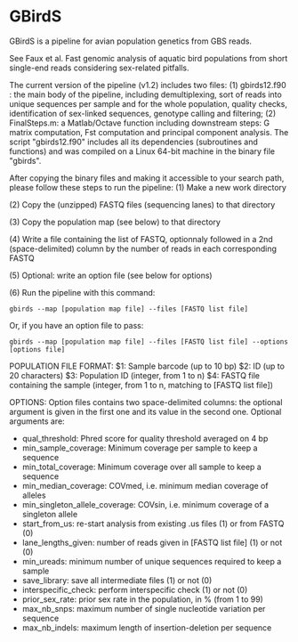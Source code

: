 # GBirdS

GBirdS is a pipeline for avian population genetics from GBS reads.

See Faux et al. Fast genomic analysis of aquatic bird populations from short single-end reads considering sex-related pitfalls.


The current version of the pipeline (v1.2) includes two files:
  (1) gbirds12.f90 : the main body of the pipeline, including demultiplexing, sort of reads into unique sequences per sample and for the whole population, quality checks, identification of sex-linked sequences, genotype calling and filtering;
  (2) FinalSteps.m: a Matlab/Octave function including downstream steps: G matrix computation, Fst computation and principal component analysis.
The script "gbirds12.f90" includes all its dependencies (subroutines and functions) and was compiled on a Linux 64-bit machine in the binary file "gbirds".

After copying the binary files and making it accessible to your search path, please follow these steps to run the pipeline:
(1) Make a new work directory

(2) Copy the (unzipped) FASTQ files (sequencing lanes) to that directory

(3) Copy the population map (see below) to that directory

(4) Write a file containing the list of FASTQ, optionnaly followed in a 2nd (space-delimited) column by the number of reads in     each corresponding FASTQ 

(5) Optional: write an option file (see below for options)

(6) Run the pipeline with this command:

    gbirds --map [population map file] --files [FASTQ list file]
    
Or, if you have an option file to pass:
    
    gbirds --map [population map file] --files [FASTQ list file] --options [options file]
    
    

POPULATION FILE FORMAT:
$1: Sample barcode (up to 10 bp)
$2: ID (up to 20 characters)
$3: Population ID (integer, from 1 to n)
$4: FASTQ file containing the sample (integer, from 1 to n, matching to [FASTQ list file])

OPTIONS:
Option files contains two space-delimited columns: the optional argument is given in the first one and its value in the second one. Optional arguments are:
  - qual_threshold: Phred score for quality threshold averaged on 4 bp
  - min_sample_coverage: Minimum coverage per sample to keep a sequence
  - min_total_coverage: Minimum coverage over all sample to keep a sequence
  - min_median_coverage: COVmed, i.e. minimum median coverage of alleles
  - min_singleton_allele_coverage: COVsin, i.e. minimum coverage of a singleton allele
  - start_from_us: re-start analysis from existing .us files (1) or from FASTQ (0)
  - lane_lengths_given: number of reads given in [FASTQ list file] (1) or not (0)
  - min_ureads: minimum number of unique sequences required to keep a sample
  - save_library: save all intermediate files (1) or not (0)
  - interspecific_check: perform interspecific check (1) or not (0)
  - prior_sex_rate: prior sex rate in the population, in % (from 1 to 99)
  - max_nb_snps: maximum number of single nucleotide variation per sequence
  - max_nb_indels: maximum length of insertion-deletion per sequence
  

 
